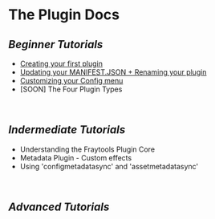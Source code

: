 # The Plugin Docs

  ## _Beginner Tutorials_
* [Creating your first plugin](https://github.com/awesoee/The-Plugin-Docs/wiki/%F0%9F%93%97-1%E2%80%901-Tutorial)
* [Updating your MANIFEST.JSON + Renaming your plugin](https://github.com/awesoee/The-Plugin-Docs/wiki/%F0%9F%93%97-1%E2%80%902-Updating-MANIFEST.JSON)
* [Customizing your Config menu](https://github.com/awesoee/The-Plugin-Docs/wiki/%F0%9F%93%97-1%E2%80%903-Customizing-the-Config-Menu)
* [SOON] The Four Plugin Types

<br/>
  
  ## _Indermediate Tutorials_
* Understanding the Fraytools Plugin Core
* Metadata Plugin - Custom effects
* Using 'configmetadatasync' and 'assetmetadatasync'
<br/>

  ## _Advanced Tutorials_




